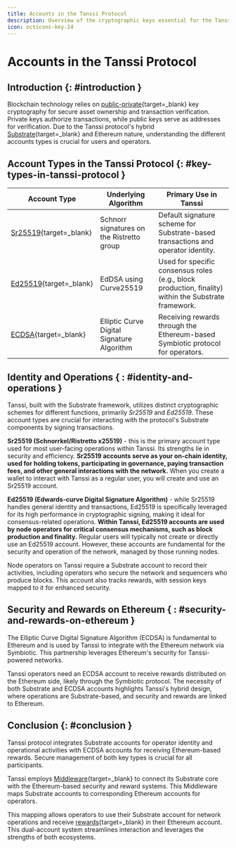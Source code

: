 ```yaml
---
title: Accounts in the Tanssi Protocol
description: Overview of the cryptographic keys essential for the Tanssi protocol, detailing the account types used and their general functions.
icon: octicons-key-24
---
```


# Accounts in the Tanssi Protocol

## Introduction {: #introduction }

Blockchain technology relies on [public-private](https://en.wikipedia.org/wiki/Public-key_cryptography){target=\_blank} key cryptography for secure asset ownership and transaction verification. Private keys authorize transactions, while public keys serve as addresses for verification. Due to the Tanssi protocol's hybrid [Substrate](https://docs.polkadot.com/develop/parachains/intro-polkadot-sdk){target=\_blank} and Ethereum nature, understanding the different accounts types is crucial for users and operators.

## Account Types in the Tanssi Protocol {: #key-types-in-tanssi-protocol }

| **Account Type** | **Underlying Algorithm** | **Primary Use in Tanssi** |
| --- | --- | --- |
| [Sr25519](https://wiki.polkadot.network/learn/learn-cryptography/){target=_blank} | Schnorr signatures on the Ristretto group | Default signature scheme for Substrate-based transactions and operator identity. |
| [Ed25519](https://wiki.polkadot.network/learn/learn-cryptography/){target=_blank} | EdDSA using Curve25519 | Used for specific consensus roles (e.g., block production, finality) within the Substrate framework. |
| [ECDSA](https://en.wikipedia.org/wiki/Elliptic_Curve_Digital_Signature_Algorithm){target=_blank} | Elliptic Curve Digital Signature Algorithm | Receiving rewards through the Ethereum-based Symbiotic protocol for operators. |

## Identity and Operations { : #identity-and-operations }

Tanssi, built with the Substrate framework, utilizes distinct cryptographic schemes for different functions, primarily _Sr25519_ and _Ed25519_. These account types are crucial for interacting with the protocol's Substrate components by signing transactions.

**Sr25519 (Schnorrkel/Ristretto x25519)** - this is the primary account type used for most user-facing operations within Tanssi. Its strengths lie in security and efficiency. **Sr25519 accounts serve as your on-chain identity, used for holding tokens, participating in governance, paying transaction fees, and other general interactions with the network.** When you create a wallet to interact with Tanssi as a regular user, you will create and use an Sr25519 account.

**Ed25519 (Edwards-curve Digital Signature Algorithm)** - while Sr25519 handles general identity and transactions, Ed25519 is specifically leveraged for its high performance in cryptographic signing, making it ideal for consensus-related operations. **Within Tanssi, Ed25519 accounts are used by node operators for critical consensus mechanisms, such as block production and finality.** Regular users will typically not create or directly use an Ed25519 account. However, these accounts are fundamental for the security and operation of the network, managed by those running nodes.

Node operators on Tanssi require a Substrate account to record their activities, including operators who secure the network and sequencers who produce blocks. This account also tracks rewards, with session keys mapped to it for enhanced security.

## Security and Rewards on Ethereum { : #security-and-rewards-on-ethereum }

The Elliptic Curve Digital Signature Algorithm (ECDSA) is fundamental to Ethereum and is used by Tanssi to integrate with the Ethereum network via Symbiotic. This partnership leverages Ethereum's security for Tanssi-powered networks.

Tanssi operators need an ECDSA account to receive rewards distributed on the Ethereum side, likely through the Symbiotic protocol. The necessity of both Substrate and ECDSA accounts highlights Tanssi's hybrid design, where operations are Substrate-based, and security and rewards are linked to Ethereum.

## Conclusion {: #conclusion }

Tanssi protocol integrates Substrate accounts for operator identity and operational activities with ECDSA accounts for receiving Ethereum-based rewards. Secure management of both key types is crucial for all participants.

Tanssi employs [Middleware](https://docs.tanssi.network/learn/tanssi/external-security-providers/symbiotic/#tanssi-ethereum-communication){target=\_blank} to connect its Substrate core with the Ethereum-based security and reward systems. This Middleware maps Substrate accounts to corresponding Ethereum accounts for operators.

This mapping allows operators to use their Substrate account for network operations and receive [rewards](https://docs.tanssi.network/learn/tanssi/external-security-providers/symbiotic/#rewards){target=\_blank} in their Ethereum account. This dual-account system streamlines interaction and leverages the strengths of both ecosystems.
